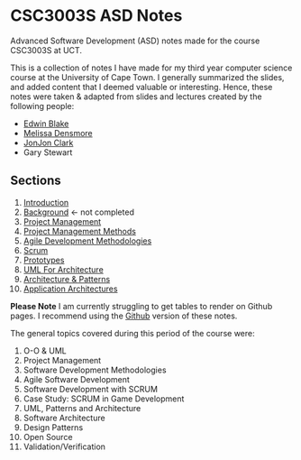 # CSC3003S ASD Notes 
Advanced Software Development (ASD) notes made for the course CSC3003S at UCT.

This is a collection of notes I have made for my third year computer science course at the University of Cape Town. I generally summarized the slides, and added content that I deemed valuable or interesting. Hence, these notes were taken & adapted from slides and lectures created by the following people:
* [Edwin Blake](https://people.cs.uct.ac.za/~edwin/)
* [Melissa Densmore](http://ict4d.cs.uct.ac.za/user/10)
* [JonJon Clark](https://www.linkedin.com/in/jonathan-clark-637344143/)
* Gary Stewart

## Sections
1. [Introduction](ASD00.md)
2. [Background](ASD01.md) <- not completed
3. [Project Management](ASD02.md)
4. [Project Management Methods](ASD03.md)
5. [Agile Development Methodologies](ASD04.md)
6. [Scrum](ASD05.md)
7. [Prototypes](ASD06.md)
8. [UML For Architecture](ASD07.md)
9. [Architecture & Patterns](ASD08.md)
10. [Application Architectures](ASD09.md)

**Please Note**
I am currently struggling to get tables to render on Github pages. I recommend using the [Github](https://github.com/AngusTheMack/ASD-Notes/) version of these notes.

The general topics covered during this period of the course were:
1. O-O & UML
2. Project Management
3. Software Development Methodologies
4. Agile Software Development
5. Software Development with SCRUM
6. Case Study: SCRUM in Game Development
7. UML, Patterns and Architecture
8. Software Architecture
9. Design Patterns
10. Open Source
11. Validation/Verification